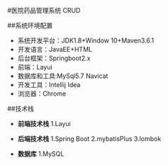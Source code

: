#医院药品管理系统 CRUD

##系统环境配置
 - 系统开发平台：JDK1.8+Window 10+Maven3.6.1
 - 开发语言：JavaEE+HTML
 - 后台框架：Springboot2.x
 - 前端：Layui
 - 数据库和工具:MySql5.7 Navicat
 - 开发工具：Intellij Idea
 - 浏览器：Chrome

##技术栈
 - **前端技术栈**
1.Layui

 - **后端技术栈**
1.Spring Boot
2.mybatisPlus
3.lombok

 - **数据库**
1.MySQL
